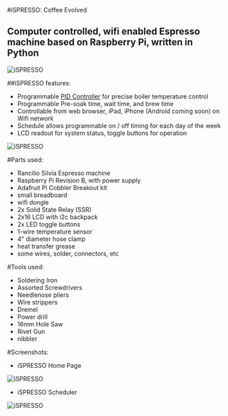 #iSPRESSO:  Coffee Evolved

## Computer controlled, wifi enabled Espresso machine based on Raspberry Pi, written in Python


![iSPRESSO](https://bitbucket.org/veggiebenz/pyspresso/raw/master/img/ispresso2.png "iSPRESSO closeup")


##iSPRESSO features:

* Programmable [PID Controller](https://en.wikipedia.org/wiki/PID_controller "PID Controller") for precise boiler temperature control
* Programmable Pre-soak time, wait time, and brew time
* Controllable from web browser, iPad, iPhone (Android coming soon) on Wifi network
* Schedule allows programmable on / off timing for each day of the week
* LCD readout for system status, toggle buttons for operation


![iSPRESSO](https://bitbucket.org/veggiebenz/pyspresso/raw/master/img/ispresso1.png "iSPRESSO tall")


#Parts used:

* Rancilio Silvia Espresso machine
* Raspberry Pi Revision B, with power supply
* Adafruit Pi Cobbler Breakout kit
* small breadboard
* wifi dongle
* 2x Solid State Relay (SSR)
* 2x16 LCD with i2c backpack 
* 2x LED toggle buttons
* 1-wire temperature sensor
* 4" diameter hose clamp
* heat transfer grease
* some wires, solder, connectors, etc



#Tools used:

* Soldering Iron
* Assorted Screwdrivers
* Needlenose pliers
* Wire strippers
* Dremel
* Power drill
* 16mm Hole Saw
* Rivet Gun
* nibbler


#Screenshots:

* iSPRESSO Home Page


![iSPRESSO](https://bitbucket.org/veggiebenz/pyspresso/raw/master/img/ispresso_home.png "iSPRESSO home page")



* iSPRESSO Scheduler


![iSPRESSO](https://bitbucket.org/veggiebenz/pyspresso/raw/master/img/ispresso_schedule.png "iSPRESSO scheduler")
